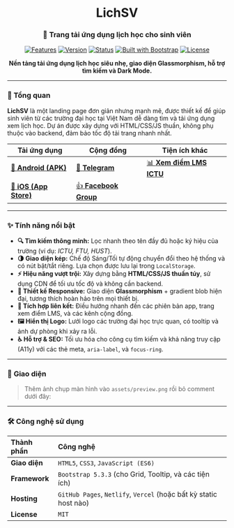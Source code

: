 <div align="center">

# **LichSV**

### 📅 **Trang tải ứng dụng lịch học cho sinh viên**

<p>
  <a href="#-tính-năng-nổi-bật"><img src="https://img.shields.io/badge/tính%20năng-đầy%20đủ-2563eb?style=for-the-badge" alt="Features"></a>
  <a href="#"><img src="https://img.shields.io/badge/phiên%20bản-1.1.7-0ea5e9?style=for-the-badge" alt="Version"></a>
  <a href="#"><img src="https://img.shields.io/badge/trạng%20thái-ổn%20định-10b981?style=for-the-badge" alt="Status"></a>
  <a href="#-công-nghệ-sử-dụng"><img src="https://img.shields.io/badge/Built%20with-Bootstrap-7952b3?style=for-the-badge" alt="Built with Bootstrap"></a>
  <a href="./LICENSE"><img src="https://img.shields.io/badge/license-MIT-000?style=for-the-badge" alt="License"></a>
</p>

**Nền tảng tải ứng dụng lịch học siêu nhẹ, giao diện Glassmorphism, hỗ trợ tìm kiếm và Dark Mode.**

</div>

---

### **🚀 Tổng quan**

**LichSV** là một landing page đơn giản nhưng mạnh mẽ, được thiết kế để giúp sinh viên từ các trường đại học tại Việt Nam dễ dàng tìm và tải ứng dụng xem lịch học. Dự án được xây dựng với HTML/CSS/JS thuần, không phụ thuộc vào backend, đảm bảo tốc độ tải trang nhanh nhất.

| Tải ứng dụng                                                                                   | Cộng đồng                                                    | Tiện ích khác                                |
| ----------------------------------------------------------------------------------------------- | ------------------------------------------------------------ | -------------------------------------------- |
| [🤖 **Android (APK)**](https://lichhoc.id.vn/Lichsv.apk)                                         | [💬 **Telegram**](https://t.me/lmsictu_news)                 | [📊 **Xem điểm LMS ICTU**](https://ictu.io.vn/) |
| [🍏 **iOS (App Store)**](https://apps.apple.com/vn/app/svpro/id6749335407?l=vi)                   | [👍 **Facebook Group**](https://www.facebook.com/share/g/1Au7c3AiM2/) |                                              |

---

### ✨ **Tính năng nổi bật**

- **🔍 Tìm kiếm thông minh:** Lọc nhanh theo tên đầy đủ hoặc ký hiệu của trường (ví dụ: *ICTU, FTU, HUST*).
- **🌗 Giao diện kép:** Chế độ Sáng/Tối tự động chuyển đổi theo hệ thống và có nút bật/tắt riêng. Lựa chọn được lưu lại trong `LocalStorage`.
- **⚡ Hiệu năng vượt trội:** Xây dựng bằng **HTML/CSS/JS thuần túy**, sử dụng CDN để tối ưu tốc độ và không cần backend.
- **📱 Thiết kế Responsive:** Giao diện **Glassmorphism** + gradient blob hiện đại, tương thích hoàn hảo trên mọi thiết bị.
- **🔗 Tích hợp liên kết:** Điều hướng nhanh đến các phiên bản app, trang xem điểm LMS, và các kênh cộng đồng.
- **🖼️ Hiển thị Logo:** Lưới logo các trường đại học trực quan, có tooltip và ảnh dự phòng khi xảy ra lỗi.
- **♿ Hỗ trợ & SEO:** Tối ưu hóa cho công cụ tìm kiếm và khả năng truy cập (A11y) với các thẻ meta, `aria-label`, và `focus-ring`.

---

### 📸 **Giao diện**

> Thêm ảnh chụp màn hình vào `assets/preview.png` rồi bỏ comment dưới đây:

---

### **🛠️ Công nghệ sử dụng**

| Thành phần     | Công nghệ                                                              |
| :-------------- | :--------------------------------------------------------------------- |
| **Giao diện** | `HTML5`, `CSS3`, `JavaScript (ES6)`                                    |
| **Framework** | `Bootstrap 5.3.3` (cho Grid, Tooltip, và các tiện ích)                  |
| **Hosting** | `GitHub Pages`, `Netlify`, `Vercel` (hoặc bất kỳ static host nào)       |
| **License** | `MIT`                                                                  |
